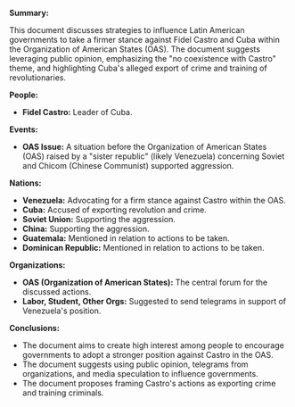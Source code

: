 **Summary:**

This document discusses strategies to influence Latin American governments to take a firmer stance against Fidel Castro and Cuba within the Organization of American States (OAS). The document suggests leveraging public opinion, emphasizing the "no coexistence with Castro" theme, and highlighting Cuba's alleged export of crime and training of revolutionaries.

**People:**

*   **Fidel Castro:** Leader of Cuba.

**Events:**

*   **OAS Issue:** A situation before the Organization of American States (OAS) raised by a "sister republic" (likely Venezuela) concerning Soviet and Chicom (Chinese Communist) supported aggression.

**Nations:**

*   **Venezuela:** Advocating for a firm stance against Castro within the OAS.
*   **Cuba:** Accused of exporting revolution and crime.
*   **Soviet Union:** Supporting the aggression.
*   **China:** Supporting the aggression.
*   **Guatemala:** Mentioned in relation to actions to be taken.
*   **Dominican Republic:** Mentioned in relation to actions to be taken.

**Organizations:**

*   **OAS (Organization of American States):** The central forum for the discussed actions.
*   **Labor, Student, Other Orgs:** Suggested to send telegrams in support of Venezuela's position.

**Conclusions:**

*   The document aims to create high interest among people to encourage governments to adopt a stronger position against Castro in the OAS.
*   The document suggests using public opinion, telegrams from organizations, and media speculation to influence governments.
*   The document proposes framing Castro's actions as exporting crime and training criminals.
